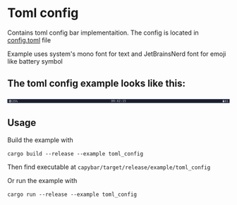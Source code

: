 # Toml config
Contains toml config bar implementaition.
The config is located in [config.toml](https://github.com/CapyCore/capybar/blob/master/examples/toml_config/config.toml) file

Example uses system's mono font for text and JetBrainsNerd font for emoji like battery symbol

## The toml config example looks like this:
![Screenshot of the toml_config example bar](./bar.png)
## Usage
Build the example with
```
cargo build --release --example toml_config
```
Then find executable at ```capybar/target/release/example/toml_config```

Or run the example with
```
cargo run --release --example toml_config
```


